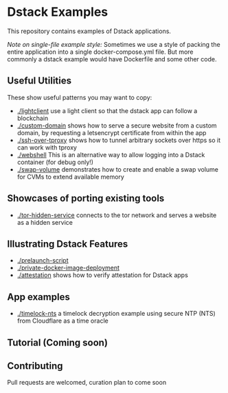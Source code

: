 # Dstack Examples
This repository contains examples of Dstack applications.

*Note on single-file example style:* Sometimes we use a style of packing the entire application into a single docker-compose.yml file. 
But more commonly a dstack example would have Dockerfile and some other code.

## Useful Utilities
These show useful patterns you may want to copy: 
- [./lightclient](./lightclient) use a light client so that the dstack app can follow a blockchain
- [./custom-domain](./custom-domain) shows how to serve a secure website from a custom domain, by requesting a letsencrypt certificate from within the app
- [./ssh-over-tproxy](./ssh-over-tproxy) shows how to tunnel arbitrary sockets over https so it can work with tproxy
- [./webshell](./webshell) This is an alternative way to allow logging into a Dstack container (for debug only!)
- [./swap-volume](./swap-volume) demonstrates how to create and enable a swap volume for CVMs to extend available memory
## Showcases of porting existing tools
- [./tor-hidden-service](./tor-hidden-service) connects to the tor network and serves a website as a hidden service
## Illustrating Dstack Features
- [./prelaunch-script](./prelaunch-script)
- [./private-docker-image-deployment](./private-docker-image-deployment)
- [./attestation](./attestation) shows how to verify attestation for Dstack apps
## App examples
- [./timelock-nts](./timelock-nts) a timelock decryption example using secure NTP (NTS) from Cloudflare as a time oracle
## Tutorial (Coming soon)

## Contributing
Pull requests are welcomed, curation plan to come soon
